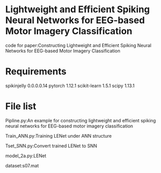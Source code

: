 # Lightweight and Efficient Spiking Neural Networks for EEG-based Motor Imagery Classification
code for paper:Constructing Lightweight and Efficient Spiking Neural Networks for EEG-based Motor Imagery Classification
# Requirements
spikinjelly 0.0.0.0.14
pytorch 1.12.1
scikit-learn 1.5.1
scipy 1.13.1
# File list
Pipline.py:An example for constructing lightweight and efficient spiking neural networks for EEG-based motor imagery classification

Train_ANN.py:Training LENet under ANN structure

Tset_SNN.py:Convert trained LENet to SNN

model_2a.py:LENet

dataset:s07.mat
